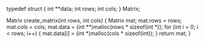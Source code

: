 
typedef struct {
    int **data;
    int rows;
    int cols;
} Matrix;

Matrix create_matrix(int rows, int cols) 
{
    Matrix mat;
    mat.rows = rows;
    mat.cols = cols;
    mat.data = (int **)malloc(rows * sizeof(int *));
    for (int i = 0; i < rows; i++) 
    {
        mat.data[i] = (int *)malloc(cols * sizeof(int));
    }
    return mat;
}